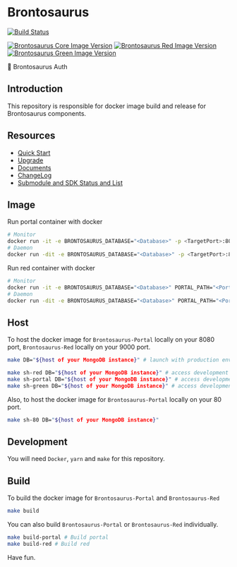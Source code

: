 # Brontosaurus

[![Build Status](https://travis-ci.com/SudoDotDog/Brontosaurus.svg?branch=master)](https://travis-ci.com/SudoDotDog/Brontosaurus)

[![Brontosaurus Core Image Version](https://img.shields.io/docker/v/brontosaurus/core?label=brontosaurus%2Fcore&sort=semver)](https://hub.docker.com/r/brontosaurus/core)
[![Brontosaurus Red Image Version](https://img.shields.io/docker/v/brontosaurus/red?color=red&label=brontosaurus%2Fred&sort=semver)](https://hub.docker.com/r/brontosaurus/red)
[![Brontosaurus Green Image Version](https://img.shields.io/docker/v/brontosaurus/green?color=green&label=brontosaurus%2Fgreen&sort=semver)](https://hub.docker.com/r/brontosaurus/green)

:whale: Brontosaurus Auth

## Introduction

This repository is responsible for docker image build and release for Brontosaurus components.

## Resources

-   [Quick Start](/docs/quick-start.md)
-   [Upgrade](/docs/upgrade/upgrade.md)
-   [Documents](/docs/documents.md)
-   [ChangeLog](/docs/change-log.md)
-   [Submodule and SDK Status and List](/docs/submodule-sdk.md)

## Image

Run portal container with docker

```sh
# Monitor
docker run -it -e BRONTOSAURUS_DATABASE="<Database>" -p <TargetPort>:8080 --name <Name> brontosaurus/core:<Version>
# Daemon
docker run -dit -e BRONTOSAURUS_DATABASE="<Database>" -p <TargetPort>:8080 --name <Name> brontosaurus/core:<Version>
```

Run red container with docker

```sh
# Monitor
docker run -it -e BRONTOSAURUS_DATABASE="<Database>" PORTAL_PATH="<Portal>" -p <TargetPort>:9000 --name <Name> brontosaurus/red:<Version>
# Daemon
docker run -dit -e BRONTOSAURUS_DATABASE="<Database>" PORTAL_PATH="<Portal>" -p <TargetPort>:9000 --name <Name> brontosaurus/red:<Version>
```

## Host

To host the docker image for `Brontosaurus-Portal` locally on your 8080 port, `Brontosaurus-Red` locally on your 9000 port. 

```sh
make DB="${host of your MongoDB instance}" # launch with production environment

make sh-red DB="${host of your MongoDB instance}" # access development red with sh
make sh-portal DB="${host of your MongoDB instance}" # access development portal with sh
make sh-green DB="${host of your MongoDB instance}" # access development green with sh
```

Also, to host the docker image for `Brontosaurus-Portal` locally on your 80 port.

```sh
make sh-80 DB="${host of your MongoDB instance}"
```

## Development

You will need `Docker`, `yarn` and `make` for this repository.

## Build

To build the docker image for `Brontosaurus-Portal` and `Brontosaurus-Red`

```sh
make build
```

You can also build `Brontosaurus-Portal` or `Brontosaurus-Red` individually.

```sh
make build-portal # Build portal
make build-red # Build red
```

Have fun.
